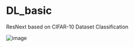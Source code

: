# DL_basic
ResNext based on CIFAR-10 Dataset Classification

![image](https://user-images.githubusercontent.com/84330101/145713943-cceaaeaa-408b-44d6-9c41-7c11228eeaa2.png)
